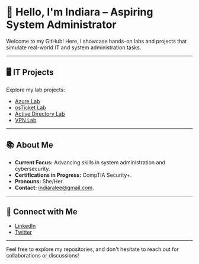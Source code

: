 # 👋 Hello, I'm Indiara – Aspiring System Administrator

Welcome to my GitHub! Here, I showcase hands-on labs and projects that simulate real-world IT and system administration tasks.

---

## 🖥️ IT Projects

Explore my lab projects:

- [Azure Lab](https://github.com/indiaralee714/azure-lab)
- [osTicket Lab](https://github.com/indiaralee714/osticket-lab)
- [Active Directory Lab](https://github.com/indiaralee714/active-directory-lab)
- [VPN Lab](https://github.com/indiaralee714/virtual-private-networks-lab)

---

## 📚 About Me

- **Current Focus:** Advancing skills in system administration and cybersecurity.
- **Certifications in Progress:** CompTIA Security+.
- **Pronouns:** She/Her.
- **Contact:** [indiaralee@gmail.com](mailto:indiaralee@gmail.com).

---

## 🔗 Connect with Me

- [LinkedIn](https://www.linkedin.com/in/indiara714)
- [Twitter](https://twitter.com/indiara714)

---

Feel free to explore my repositories, and don't hesitate to reach out for collaborations or discussions!